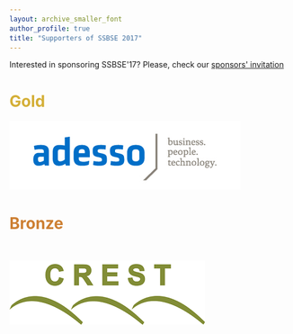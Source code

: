 ```yaml
---
layout: archive_smaller_font
author_profile: true
title: "Supporters of SSBSE 2017"
---
```


<link rel="stylesheet" href="../css/sponsors.css">

Interested in sponsoring SSBSE'17? Please, check our <a href="../sponsor_invitation" target="_blank">sponsors' invitation</a>

<h1 style="color:#d4af37">Gold</h1>

<a href="https://www.adesso.de/en/index.jsp" target="_blank"><img src="../images/adesso_logo.jpg"></a>

<h1 style="color:#cd7f32">Bronze</h1><br>

<a href="http://crest.cs.ucl.ac.uk/about/" target="_blank"><img src="../images/crest_logo.png"></a>
